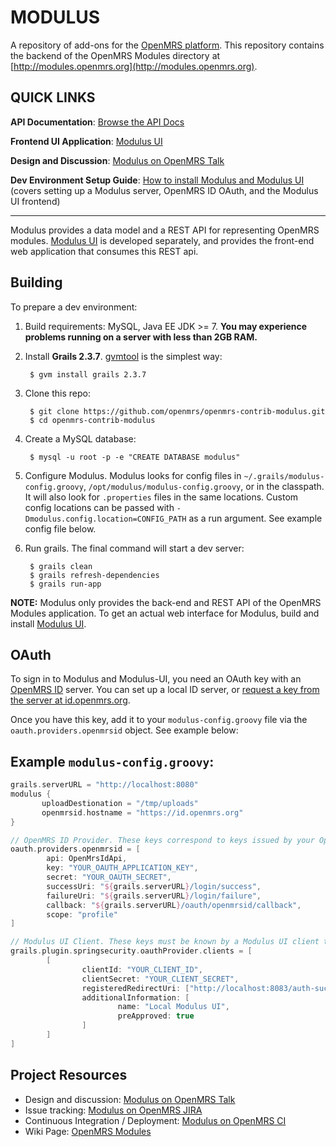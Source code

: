 MODULUS
=====

A repository of add-ons for the [OpenMRS platform](https://wiki.openmrs.org/x/RAEr). This repository contains the backend of the OpenMRS Modules directory at [http://modules.openmrs.org](http://modules.openmrs.org).


QUICK LINKS
-----

**API Documentation**: [Browse the API Docs][]

**Frontend UI Application**: [Modulus UI][]

**Design and Discussion**: [Modulus on OpenMRS Talk][]

**Dev Environment Setup Guide**: [How to install Modulus and Modulus UI][guide] (covers setting up a Modulus server, OpenMRS ID OAuth, and the Modulus UI frontend)

-----

Modulus provides a data model and a REST API for representing OpenMRS modules. [Modulus UI] is developed separately, and provides the front-end web application that consumes this REST api.

Building
-----

To prepare a dev environment:

1. Build requirements: MySQL, Java EE JDK >= 7. **You may experience problems running on a server with less than 2GB RAM.**
2. Install **Grails 2.3.7**. [gvmtool][] is the simplest way:
       
        $ gvm install grails 2.3.7

3. Clone this repo:

        $ git clone https://github.com/openmrs/openmrs-contrib-modulus.git
        $ cd openmrs-contrib-modulus
        
4. Create a MySQL database:

        $ mysql -u root -p -e "CREATE DATABASE modulus"

5. Configure Modulus. Modulus looks for config files in `~/.grails/modulus-config.groovy`, `/opt/modulus/modulus-config.groovy`, or in the classpath. It will also look for `.properties` files in the same locations. Custom config locations can be passed with `-Dmodulus.config.location=CONFIG_PATH` as a run argument. See example config file below.

6. Run grails. The final command will start a dev server:

        $ grails clean
        $ grails refresh-dependencies
        $ grails run-app
        
**NOTE:** Modulus only provides the back-end and REST API of the OpenMRS Modules application. To get an actual web interface for Modulus, build and install [Modulus UI][].
        
[gvmtool]: http://gvmtool.net/
[Modulus-UI]: https://github.com/openmrs/openmrs-contrib-modulus-ui

OAuth
-----

To sign in to Modulus and Modulus-UI, you need an OAuth key with an [OpenMRS ID](https://github.com/openmrs/openmrs-contrib-id) server. You can set up a local ID server, or [request a key from the server at id.openmrs.org](http://om.rs/oauthrequest).

Once you have this key, add it to your `modulus-config.groovy` file via the `oauth.providers.openmrsid` object. See example below:

Example `modulus-config.groovy`:
-----

```groovy
grails.serverURL = "http://localhost:8080"
modulus {
       uploadDestionation = "/tmp/uploads"
       openmrsid.hostname = "https://id.openmrs.org"
}

// OpenMRS ID Provider. These keys correspond to keys issued by your OpenMRS ID server.
oauth.providers.openmrsid = [
        api: OpenMrsIdApi,
        key: "YOUR_OAUTH_APPLICATION_KEY",
        secret: "YOUR_OAUTH_SECRET",
        successUri: "${grails.serverURL}/login/success",
        failureUri: "${grails.serverURL}/login/failure",
        callback: "${grails.serverURL}/oauth/openmrsid/callback",
        scope: "profile"
]

// Modulus UI Client. These keys must be known by a Modulus UI client to connect.
grails.plugin.springsecurity.oauthProvider.clients = [
        [
                clientId: "YOUR_CLIENT_ID",
                clientSecret: "YOUR_CLIENT_SECRET",
                registeredRedirectUri: ["http://localhost:8083/auth-success.html"],
                additionalInformation: [
                        name: "Local Modulus UI",
                        preApproved: true
                ]
        ]
]
```





Project Resources
-----

- Design and discussion: [Modulus on OpenMRS Talk][]
- Issue tracking: [Modulus on OpenMRS JIRA][]
- Continuous Integration / Deployment: [Modulus on OpenMRS CI][]
- Wiki Page: [OpenMRS Modules][]

[Modulus on OpenMRS Talk]: https://talk.openmrs.org/category/projects/modulus
[Modulus on OpenMRS JIRA]: https://tickets.openmrs.org/browse/MOD
[Modulus on OpenMRS CI]: https://ci.openmrs.org/browse/MOD-ULUS
[OpenMRS Modules]: http://go.openmrs.org/modulerepositoryproject
[Modulus UI]: https://github.com/openmrs/openmrs-contrib-modulus-ui
[Browse the API Docs]: https://openmrs.github.io/openmrs-contrib-modulus/
[guide]: https://wiki.openmrs.org/x/R5K-B
